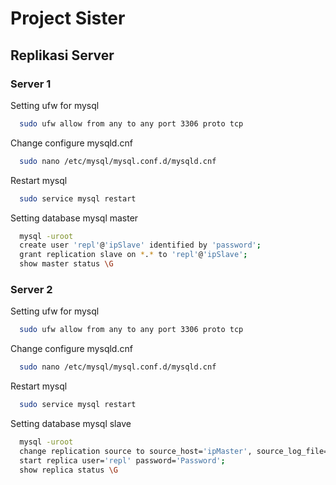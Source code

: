 
# Project Sister



## Replikasi Server

### Server 1

Setting ufw for mysql

```bash
  sudo ufw allow from any to any port 3306 proto tcp  
```

Change configure mysqld.cnf

```bash
  sudo nano /etc/mysql/mysql.conf.d/mysqld.cnf
```
Restart mysql

```bash
  sudo service mysql restart
```
Setting database mysql master

```bash
  mysql -uroot
  create user 'repl'@'ipSlave' identified by 'password';
  grant replication slave on *.* to 'repl'@'ipSlave';
  show master status \G
```

### Server 2

Setting ufw for mysql

```bash
  sudo ufw allow from any to any port 3306 proto tcp  
```

Change configure mysqld.cnf

```bash
  sudo nano /etc/mysql/mysql.conf.d/mysqld.cnf
```
Restart mysql

```bash
  sudo service mysql restart
```
Setting database mysql slave

```bash
  mysql -uroot
  change replication source to source_host='ipMaster', source_log_file='FileNameMaster', source_log_pos=PositionMaster, source_ssl=1;
  start replica user='repl' password='Password';
  show replica status \G
```